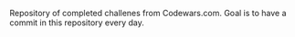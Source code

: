 Repository of completed challenes from Codewars.com. Goal is to have a commit in this repository every day.
